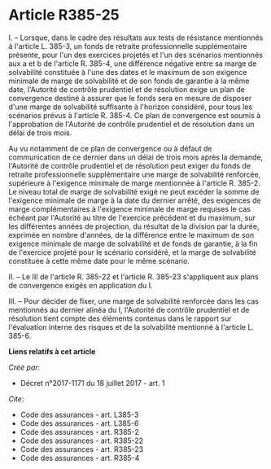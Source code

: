 # Article R385-25

I. – Lorsque, dans le cadre des résultats aux tests de résistance mentionnés à l'article L. 385-3, un fonds de retraite
professionnelle supplémentaire présente, pour l'un des exercices projetés et l'un des scénarios mentionnés aux a et b de
l'article R. 385-4, une différence négative entre sa marge de solvabilité constituée à l'une des dates et le maximum de son
exigence minimale de marge de solvabilité et de son fonds de garantie à la même date, l'Autorité de contrôle prudentiel et de
résolution exige un plan de convergence destiné à assurer que le fonds sera en mesure de disposer d'une marge de solvabilité
suffisante à l'horizon considéré, pour tous les scénarios prévus à l'article R. 385-4. Ce plan de convergence est soumis à
l'approbation de l'Autorité de contrôle prudentiel et de résolution dans un délai de trois mois.

Au vu notamment de ce plan de convergence ou à défaut de communication de ce dernier dans un délai de trois mois après la
demande, l'Autorité de contrôle prudentiel et de résolution peut exiger du fonds de retraite professionnelle supplémentaire
une marge de solvabilité renforcée, supérieure à l'exigence minimale de marge mentionnée à l'article R. 385-2. Le niveau
total de marge de solvabilité exigé ne peut excéder la somme de l'exigence minimale de marge à la date du dernier arrêté, des
exigences de marge complémentaires à l'exigence minimale de marge requises le cas échéant par l'Autorité au titre de
l'exercice précédent et du maximum, sur les différentes années de projection, du résultat de la division par la durée,
exprimée en nombre d'années, de la différence entre le maximum de son exigence minimale de marge de solvabilité et de fonds
de garantie, à la fin de l'exercice projeté pour le scénario considéré, et la marge de solvabilité constituée à cette même
date pour le même scénario.

II. – Le III de l'article R. 385-22 et l'article R. 385-23 s'appliquent aux plans de convergence exigés en application du I.

III. – Pour décider de fixer, une marge de solvabilité renforcée dans les cas mentionnés au dernier alinéa du I, l'Autorité
de contrôle prudentiel et de résolution tient compte des éléments contenus dans le rapport sur l'évaluation interne des
risques et de la solvabilité mentionné à l'article L. 385-6.

**Liens relatifs à cet article**

_Créé par_:

  - Décret n°2017-1171 du 18 juillet 2017 - art. 1

_Cite_:

  - Code des assurances - art. L385-3
  - Code des assurances - art. L385-6
  - Code des assurances - art. R385-2
  - Code des assurances - art. R385-22
  - Code des assurances - art. R385-23
  - Code des assurances - art. R385-4
